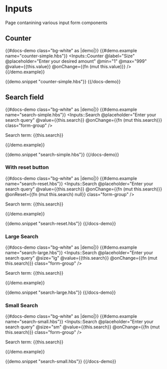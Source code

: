 # Inputs

Page contanining various input form components

## Counter

{{#docs-demo class="bg-white" as |demo|}}
  {{#demo.example name="counter-simple.hbs"}}
    <Inputs::Counter
      @label="Size"
      @placeholder="Enter your desired amount"
      @min="1"
      @max="999"
      @value={{this.value}}
      @onChange={{fn (mut this.value)}}
    />
  {{/demo.example}}

  {{demo.snippet "counter-simple.hbs"}}
{{/docs-demo}}

## Search field

{{#docs-demo class="bg-white" as |demo|}}
  {{#demo.example name="search-simple.hbs"}}
    <Inputs::Search
      @placeholder="Enter your search query"
      @value={{this.search}}
      @onChange={{fn (mut this.search)}}
      class="form-group"
    />
    <p class="mt-4">Search term: <span class="text-success">{{this.search}}</span></p>
  {{/demo.example}}

  {{demo.snippet "search-simple.hbs"}}
{{/docs-demo}}


### With reset button

{{#docs-demo class="bg-white" as |demo|}}
  {{#demo.example name="search-reset.hbs"}}
    <Inputs::Search
      @placeholder="Enter your search query"
      @value={{this.search}}
      @onChange={{fn (mut this.search)}}
      @onReset={{fn (mut this.search) null}}
      class="form-group"
    />
    <p class="mt-4">Search term: <span class="text-success">{{this.search}}</span></p>
  {{/demo.example}}

  {{demo.snippet "search-reset.hbs"}}
{{/docs-demo}}

### Large Search

{{#docs-demo class="bg-white" as |demo|}}
  {{#demo.example name="search-large.hbs"}}
     <Inputs::Search
      @placeholder="Enter your search query"
      @size="lg"
      @value={{this.search}}
      @onChange={{fn (mut this.search)}}
      class="form-group"
    />
    <p class="mt-4">Search term: <span class="text-success">{{this.search}}</span></p>
  {{/demo.example}}

  {{demo.snippet "search-large.hbs"}}
{{/docs-demo}}

### Small Search

{{#docs-demo class="bg-white" as |demo|}}
  {{#demo.example name="search-small.hbs"}}
     <Inputs::Search
      @placeholder="Enter your search query"
      @size="sm"
      @value={{this.search}}
      @onChange={{fn (mut this.search)}}
      class="form-group"
    />
    <p class="mt-4">Search term: <span class="text-success">{{this.search}}</span></p>
  {{/demo.example}}

  {{demo.snippet "search-small.hbs"}}
{{/docs-demo}}